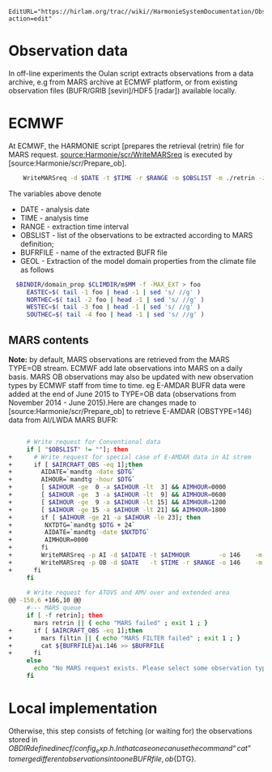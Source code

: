 ```@meta
EditURL="https://hirlam.org/trac//wiki//HarmonieSystemDocumentation/ObservationPreprocessing/ObservationData?action=edit"
```
# Observation data
In off-line experiments the Oulan script extracts observations from a data archive, e.g from MARS archive at ECMWF platform, or from existing observation files (BUFR/GRIB [seviri]/HDF5 [radar]) available locally.
# ECMWF
At ECMWF, the HARMONIE script [prepares the retrieval (retrin) file for MARS request. [source:Harmonie/scr/WriteMARSreq](https://hirlam.org/trac/browser/Harmonie/scr/WriteMARSreq]) is executed by [source:Harmonie/scr/Prepare_ob].
```bash
    WriteMARSreq -d $DATE -t $TIME -r $RANGE -o $OBSLIST -m ./retrin -z $BUFRFILE -g $GEOL
```
The variables above denote
  * DATE - analysis date
  * TIME - analysis time
  * RANGE - extraction time interval
  * OBSLIST - list of the observations to be extracted according to MARS definition; 
  * BUFRFILE - name of the extracted BUFR file
  * GEOL - Extraction of the model domain properties from the climate file as follows
```bash
  $BINDIR/domain_prop $CLIMDIR/m$MM -f -MAX_EXT > foo
     EASTEC=$( tail -1 foo | head -1 | sed 's/ //g' )
     NORTHEC=$( tail -2 foo | head -1 | sed 's/ //g' )
     WESTEC=$( tail -3 foo | head -1 | sed 's/ //g' )
     SOUTHEC=$( tail -4 foo | head -1 | sed 's/ //g' )
```
## MARS contents
**Note:** by default, MARS observations are retrieved from the MARS TYPE=OB stream. ECMWF add late observations into MARS on a daily basis. MARS OB observations may also be updated with new observation types by ECMWF staff from time to time. eg E-AMDAR BUFR data were added at the end of June 2015 to TYPE=OB data (observations from November 2014 - June 2015).Here are changes made to [source:Harmonie/scr/Prepare_ob] to retrieve E-AMDAR (OBSTYPE=146) data from AI/LWDA MARS BUFR:
```bash

     # Write request for Conventional data
     if [ "$OBSLIST" != ""]; then
+      # Write request for special case of E-AMDAR data in AI strem
+      if [ $AIRCRAFT_OBS -eq 1];then
+        AIDATE=`mandtg -date $DTG`
+        AIHOUR=`mandtg -hour $DTG`
+        [ $AIHOUR -ge  0 -a $AIHOUR -lt  3] && AIMHOUR=0000
+        [ $AIHOUR -ge  3 -a $AIHOUR -lt  9] && AIMHOUR=0600
+        [ $AIHOUR -ge  9 -a $AIHOUR -lt 15] && AIMHOUR=1200
+        [ $AIHOUR -ge 15 -a $AIHOUR -lt 21] && AIMHOUR=1800
+        if [ $AIHOUR -ge 21 -a $AIHOUR -le 23]; then
+         NXTDTG=`mandtg $DTG + 24`
+         AIDATE=`mandtg -date $NXTDTG`
+         AIMHOUR=0000
+        fi  
+        WriteMARSreq -p AI -d $AIDATE -t $AIMHOUR        -o 146    -m ./retrin                  -z ${BUFRFILE}ai
+        WriteMARSreq -p OB -d $DATE   -t $TIME -r $RANGE -o 146    -m ./filtin -i ${BUFRFILE}ai -z ${BUFRFILE}ai.146 -g $GEOL
+      fi
     fi
 
     # Write request for ATOVS and AMV over and extended area
@@ -150,6 +166,10 @@
     #--- MARS queue
     if [ -f retrin]; then
       mars retrin || { echo "MARS failed" ; exit 1 ; }
+      if [ $AIRCRAFT_OBS -eq 1];then
+        mars filtin || { echo "MARS FILTER failed" ; exit 1 ; }
+        cat ${BUFRFILE}ai.146 >> $BUFRFILE
+      fi
     else
       echo "No MARS request exists. Please select some observation types!"
     fi
```

# Local implementation
Otherwise, this step consists of fetching (or waiting for) the observations stored in $OBDIR defined in ecf/config_exp.h . In that case one can use the command “cat” to merge different observations into one BUFR file, ob${DTG}.  
 